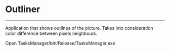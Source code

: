 # Outliner
----------------
Application that shows outlines of the picture. 
Takes into consideration color difference between pixels neighbours.


Open TasksManager/bin/Release/TasksManager.exe
